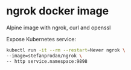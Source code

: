 # ngrok docker image

Alpine image with ngrok, curl and openssl

Expose Kubernetes service:

```bash
kubectl run -it --rm --restart=Never ngrok \
--image=stefanprodan/ngrok \
-- http service.namespace:9898
```

